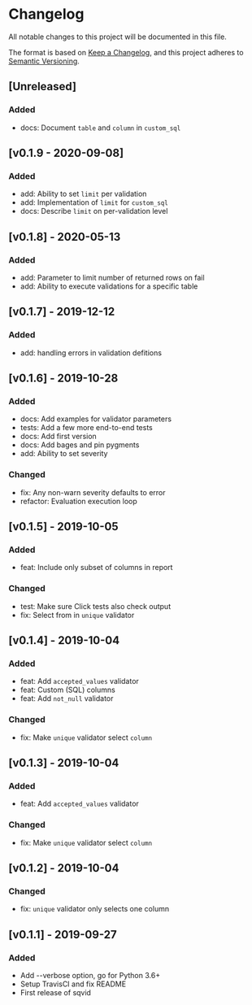 # Changelog
All notable changes to this project will be documented in this file.

The format is based on [Keep a Changelog](https://keepachangelog.com/en/1.0.0/),
and this project adheres to [Semantic Versioning](https://semver.org/spec/v2.0.0.html).

## [Unreleased]
### Added
- docs: Document `table` and `column` in `custom_sql`

## [v0.1.9 - 2020-09-08]
### Added
- add: Ability to set `limit` per validation
- add: Implementation of `limit` for `custom_sql`
- docs: Describe `limit` on per-validation level

## [v0.1.8] - 2020-05-13
### Added
- add: Parameter to limit number of returned rows on fail
- add: Ability to execute validations for a specific table

## [v0.1.7] - 2019-12-12
### Added
- add: handling errors in validation defitions

## [v0.1.6] - 2019-10-28
### Added
- docs: Add examples for validator parameters
- tests: Add a few more end-to-end tests
- docs: Add first version
- docs: Add bages and pin pygments
- add: Ability to set severity
### Changed
- fix: Any non-warn severity defaults to error
- refactor: Evaluation execution loop

## [v0.1.5] - 2019-10-05
### Added
- feat: Include only subset of columns in report
### Changed
- test: Make sure Click tests also check output
- fix: Select from in `unique` validator


## [v0.1.4] - 2019-10-04
### Added
- feat: Add `accepted_values` validator
- feat: Custom (SQL) columns
- feat: Add `not_null` validator
### Changed
-  fix: Make `unique` validator select `column`


## [v0.1.3] - 2019-10-04
### Added
- feat: Add `accepted_values` validator
### Changed
-  fix: Make `unique` validator select `column`


## [v0.1.2] - 2019-10-04
### Changed
- fix: `unique` validator only selects one column


## [v0.1.1] - 2019-09-27
### Added
- Add --verbose option, go for Python 3.6+
- Setup TravisCI and fix README
- First release of sqvid

